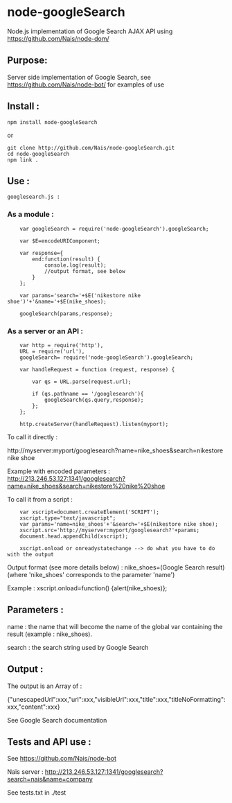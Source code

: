 node-googleSearch
===

Node.js implementation of Google Search AJAX API using https://github.com/Nais/node-dom/

## Purpose:

Server side implementation of Google Search, see https://github.com/Nais/node-bot/ for examples of use

## Install :

    npm install node-googleSearch

or

    git clone http://github.com/Nais/node-googleSearch.git
    cd node-googleSearch
    npm link .

## Use :

	googlesearch.js :
	
### As a module :
	
````
	var googleSearch = require('node-googleSearch').googleSearch;
	
	var $E=encodeURIComponent;
	
	var response={
		end:function(result) {
			console.log(result);
			//output format, see below
		}
	};
	
	var params='search='+$E('nikestore nike shoe')'+'&name='+$E(nike_shoes);

	googleSearch(params,response);
````
### As a server or an API :
	
````
	var http = require('http'),  
	URL = require('url'),
	googleSearch= require('node-googleSearch').googleSearch;

	var handleRequest = function (request, response) {
	  
		var qs = URL.parse(request.url);
		  
		if (qs.pathname == '/googlesearch'){
			googleSearch(qs.query,response);
		};
	};

	http.createServer(handleRequest).listen(myport);
````
To call it directly :

http://myserver:myport/googlesearch?name=nike_shoes&search=nikestore nike shoe

Example with encoded parameters :
http://213.246.53.127:1341/googlesearch?name=nike_shoes&search=nikestore%20nike%20shoe

To call it from a script :

````
	var xscript=document.createElement('SCRIPT');
	xscript.type="text/javascript";
	var params='name=nike_shoes'+'&search='+$E(nikestore nike shoe);
	xscript.src='http://myserver:myport/googlesearch?'+params;
	document.head.appendChild(xscript);

	xscript.onload or onreadystatechange --> do what you have to do with the output
````
Output format (see more details below) : nike_shoes=(Google Search result) (where 'nike_shoes' corresponds to the parameter 'name')

Example : xscript.onload=function() {alert(nike_shoes)};

## Parameters :

name : the name that will become the name of the global var containing the result (example : nike_shoes).

search : the search string used by Google Search

## Output :

The output is an Array of :

{"unescapedUrl":xxx,"url":xxx,"visibleUrl":xxx,"title":xxx,"titleNoFormatting":xxx,"content":xxx}

See Google Search documentation
	
## Tests and API use :

See https://github.com/Nais/node-bot

Naïs server : http://213.246.53.127:1341/googlesearch?search=nais&name=company

See tests.txt in ./test


